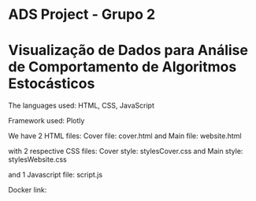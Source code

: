 # ADS Project - Grupo 2
# Visualização de Dados para Análise de Comportamento de Algoritmos Estocásticos

The languages used: HTML, CSS, JavaScript

Framework used: Plotly

We have 2 HTML files: Cover file: cover.html and Main file: website.html

with 2 respective CSS files: Cover style: stylesCover.css and Main style: stylesWebsite.css

and 1 Javascript file: script.js

Docker link: 
